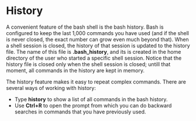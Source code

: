 # History

A convenient feature of the bash shell is the bash history. Bash is configured to keep the last 1,000 commands you have used (and if the shell is never closed, the exact number can grow even much beyond that). When a shell session is closed, the history of that session is updated to the history file. The name of this file is **.bash_history**, and its is created in the home directory of the user who started a specific shell session. Notice that the history file is closed only when the shell session is closed; untill that moment, all commands in the history are kept in memory.

The history feature makes it easy to repeat complex commands. There are several ways of working with history:

- Type **history** to show a list of all commands in the bash history.
- Use **Ctrl+R** to open the prompt from which you can do backward searches in commands that you have previously used.